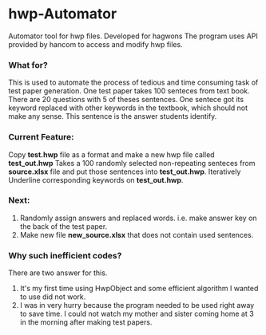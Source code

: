 # hwp-Automator
Automator tool for hwp files. Developed for hagwons
The program uses API provided by hancom to access and modify hwp files.

### What for?
This is used to automate the process of tedious and time consuming task of test paper generation. One test paper takes 100 senteces from text book. There are 20 questions with 5 of theses sentences. One sentece got its keyword replaced with other keywords in the textbook, which should not make any sense. This sentence is the answer students identify.

### Current Feature:
Copy **test.hwp** file as a format and make a new hwp file called **test_out.hwp**
Takes a 100 randomly selected non-repeating senteces from **source.xlsx** file and put those sentences into **test_out.hwp**. 
Iteratively Underline corresponding keywords on **test_out.hwp**.

### Next:
1. Randomly assign answers and replaced words. i.e. make answer key on the back of the test paper.
2. Make new file __new_source.xlsx__ that does not contain used sentences.

### Why such inefficient codes?
There are two answer for this. 
1. It's my first time using HwpObject and some efficient algorithm I wanted to use did not work.
2. I was in very hurry because the program needed to be used right away to save time. I could not watch my mother and sister coming home at 3 in the morning after making test papers. 

